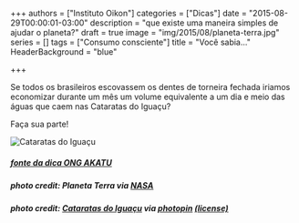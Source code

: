 +++
authors = ["Instituto Oikon"]
categories = ["Dicas"]
date = "2015-08-29T00:00:01-03:00"
description = "que existe uma maneira simples de ajudar o planeta?"
draft = true
image = "img/2015/08/planeta-terra.jpg"
series = []
tags = ["Consumo consciente"]
title = "Você sabia..."
  HeaderBackground = "blue"

+++

Se todos os brasileiros escovassem os dentes de torneira fechada iriamos economizar durante um mês um volume equivalente a um dia e meio das águas que caem nas Cataratas do Iguaçu?

Faça sua parte!

![Cataratas do Iguaçu](https://s3-sa-east-1.amazonaws.com/blog.autoconexao.org.br/img/2015/08/cataratas-do-iguac%CC%A7u.jpg)



##### [fonte da dica ONG AKATU](http://www.akatu.org.br/Dicas)


##### photo credit: Planeta Terra</a> via <a href="http://photopin.com">NASA</a> <a href="https://www.nasa.gov/multimedia/imagegallery/index.html"></a>

##### photo credit: <a href="http://www.flickr.com/photos/8865243@N02/5633792516">Cataratas do Iguaçu</a> via <a href="http://photopin.com">photopin</a> <a href="https://creativecommons.org/licenses/by-nd/2.0/">(license)</a>

